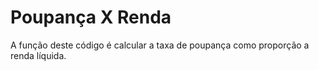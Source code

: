 # Poupança X Renda

A função deste código é calcular a taxa de poupança como proporção a renda líquida.
